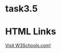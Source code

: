 # task3.5
<!DOCTYPE html>
<html>
<body>

<h1>HTML Links</h1>

<p><a href="https://www.w3schools.com/">Visit W3Schools.com!</a></p>
</html>
</body>
</html>
